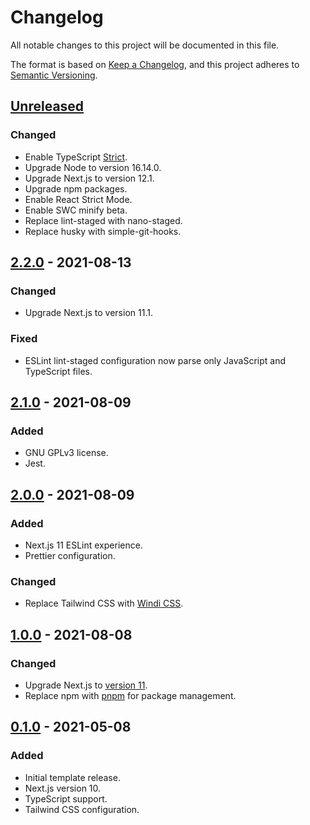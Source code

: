 # Changelog
All notable changes to this project will be documented in this file.

The format is based on [Keep a Changelog](https://keepachangelog.com/en/1.0.0/),
and this project adheres to [Semantic Versioning](https://semver.org/spec/v2.0.0.html).

## [Unreleased]
### Changed
- Enable TypeScript [Strict](https://www.typescriptlang.org/tsconfig#strict).
- Upgrade Node to version 16.14.0.
- Upgrade Next.js to version 12.1.
- Upgrade npm packages.
- Enable React Strict Mode.
- Enable SWC minify beta.
- Replace lint-staged with nano-staged.
- Replace husky with simple-git-hooks.

## [2.2.0] - 2021-08-13
### Changed
- Upgrade Next.js to version 11.1.

### Fixed
- ESLint lint-staged configuration now parse only JavaScript and TypeScript files.

## [2.1.0] - 2021-08-09
### Added
- GNU GPLv3 license.
- Jest.

## [2.0.0] - 2021-08-09
### Added
- Next.js 11 ESLint experience.
- Prettier configuration.

### Changed
- Replace Tailwind CSS with [Windi CSS](https://windicss.org/).

## [1.0.0] - 2021-08-08
### Changed
- Upgrade Next.js to [version 11](https://nextjs.org/docs/upgrading#upgrading-from-version-10-to-11).
- Replace npm with [pnpm](https://pnpm.io/) for package management.

## [0.1.0] - 2021-05-08
### Added
- Initial template release.
- Next.js version 10.
- TypeScript support.
- Tailwind CSS configuration.

[Unreleased]: https://github.com/SalGnt/next-template/compare/v2.2.0...HEAD
[2.2.0]: https://github.com/SalGnt/next-template/compare/v2.1.0...v2.2.0
[2.1.0]: https://github.com/SalGnt/next-template/compare/v2.0.0...v2.1.0
[2.0.0]: https://github.com/SalGnt/next-template/compare/v1.0.0...v2.0.0
[1.0.0]: https://github.com/SalGnt/next-template/compare/v0.1.0...v1.0.0
[0.1.0]: https://github.com/SalGnt/next-template/releases/tag/v0.1.0
